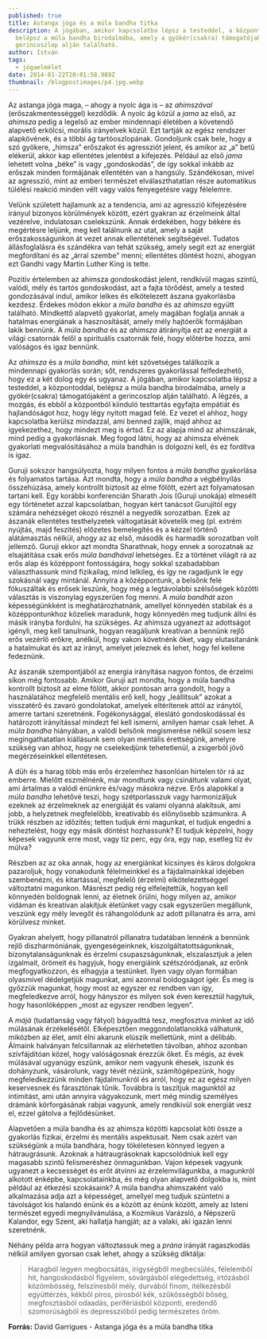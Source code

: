 ```yaml
---
published: true
title: Astanga jóga és a múla bandha titka
description: A jógában, amikor kapcsolatba lépsz a testeddel, a központoddal,
  belépsz a múla bandha birodalmába, amely a gyökér(csakra) támogatójaként a
  gerincoszlop alján található.
author: István
tags:
  - jógaelmélet
date: 2014-01-22T20:01:58.989Z
thumbnail: /blogpostimages/p4.jpg.webp
---
```

Az astanga jóga maga, – ahogy a nyolc ága is – az *ahimszával* (erőszakmentességgel) kezdődik. A nyolc ág közül a *jama* az első, az *ahimsza* pedig a legelső az ember mindennapi életében a követendő alapvető erkölcsi, morális irányelvek közül. Ezt tartják az egész rendszer alapkövének, és a többi ág tartóoszlopának. Gondoljunk csak bele, hogy a szó gyökere, „himsza” erőszakot és agressziót jelent, és amikor az „a” betű elékerül, akkor kap ellentétes jelentést a kifejezés. Például az első *jama* lehetett volna „béke” is vagy „gondoskodás”, de így sokkal inkább az erőszak minden formájának ellentétén van a hangsúly. Szándékosan, mivel az agresszió, mint az emberi természet elválaszthatatlan része automatikus túlélési reakció minden vélt vagy valós fenyegetésre vagy félelemre.

Velünk született hajlamunk az a tendencia, ami az agresszió kifejezésére irányul bizonyos körülmények között, ezért gyakran az érzelmeink által vezérelve, indulatosan cselekszünk. Annak érdekében, hogy békére és megértésre leljünk, meg kell találnunk az utat, amely a saját erőszakosságunkon át vezet annak ellentétének segítségével. Tudatos állásfoglalásra és szándékra van tehát szükség, amely segít ezt az energiát megfordítani és az „árral szembe” menni; ellentétes döntést hozni, ahogyan ezt Gandhi vagy Martin Luther King is tette.

Pozitív értelemben az ahimsza gondoskodást jelent, rendkívül magas szintű, valódi, mély és tartós gondoskodást, azt a fajta törődést, amely a tested gondozásával indul, amikor lelkes és elkötelezett ászana gyakorlásba kezdesz. Érdekes módon ekkor a *múla bandha* és az *ahimsza* együtt található. Mindkettő alapvető gyakorlat, amely magában foglalja annak a hatalmas energiának a hasznosítását, amely mély hajtóerők formájában lakik bennünk. A *múla bandha* és az *ahimsza* átirányítja ezt az energiát a világi csatornák felől a spirituális csatornák felé, hogy előtérbe hozza, ami valóságos és igaz bennünk.

Az *ahimsza* és a *múla bandha*, mint két szövetséges találkozik a mindennapi gyakorlás során; sőt, rendszeres gyakorlással felfedezhető, hogy ez a két dolog egy és ugyanaz. A jógában, amikor kapcsolatba lépsz a testeddel, a központoddal, belépsz a múla bandha birodalmába, amely a gyökér(csakra) támogatójaként a gerincoszlop alján található. A légzés, a mozgás, és ebből a központból kiinduló testtartás egyfajta empátiát és hajlandóságot hoz, hogy légy nyitott magad felé. Ez vezet el ahhoz, hogy kapcsolatba kerülsz mindazzal, ami benned zajlik, majd ahhoz az igyekezethez, hogy mindezt meg is értsd. Ez az alapja mind az ahimszának, mind pedig a gyakorlásnak. Meg fogod látni, hogy az ahimsza elvének gyakorlati megvalósításához a múla bandhán is dolgozni kell, és ez fordítva is igaz.

Guruji sokszor hangsúlyozta, hogy milyen fontos a *múla bandha* gyakorlása és folyamatos tartása. Azt mondta, hogy a *múla bandha* a végbélnyílás összehúzása, amely kontrollt biztosít az elme fölött, ezért azt folyamatosan tartani kell. Egy korábbi konferencián Sharath Jois (Guruji unokája) elmesélt egy történetet azzal kapcsolatban, hogyan kért tanácsot Gurujitól egy számára nehézséget okozó résznél a negyedik sorozatban. Ezek az ászanák ellentétes testhelyzetek váltogatását követelik meg (pl. extrém nyújtás, majd feszítés) előzetes bemelegítés és a kézzel történő alátámasztás nélkül, ahogy az az első, második és harmadik sorozatban volt jellemző. Guruji ekkor azt mondta Sharathnak, hogy ennek a sorozatnak az elsajátítása csak erős *múla bandhával* lehetséges. Ez a történet világít rá az erős alap és középpont fontosságára, hogy sokkal szabadabban választhassunk mind fizikailag, mind lelkileg, és így ne ragadjunk le egy szokásnál vagy mintánál. Annyira a középpontunk, a belsőnk felé fókuszáltak és erősek leszünk, hogy még a legtávolabbi szélsőségek közötti választás is viszonylag egyszerűen fog menni. A *múla bandhát* azon képességünkként is meghatározhatnánk, amellyel könnyedén stabilak és a középpontunkhoz közeliek maradunk, hogy könnyedén meg tudjunk állni és másik irányba fordulni, ha szükséges. Az ahimsza ugyanezt az adottságot igényli, meg kell tanulnunk, hogyan reagáljunk kreatívan a bennünk rejlő erős vezérlő erőkre, anélkül, hogy vakon követnénk őket, vagy elutasítanánk a hatalmukat és azt az irányt, amelyet jeleznek és lehet, hogy fel kellene fedeznünk.

Az ászanák szempontjából az energia irányítása nagyon fontos, de érzelmi síkon még fontosabb. Amikor Guruji azt mondta, hogy a múla bandha kontrollt biztosít az elme fölött, akkor pontosan arra gondolt, hogy a használatához megfelelő mentális erő kell, hogy „leállítsuk” azokat a visszatérő és zavaró gondolatokat, amelyek eltérítenek attól az iránytól, amerre tartani szeretnénk. Fogékonysággal, éleslátó gondoskodással és határozott irányítással mindezt fel kell ismerni, amilyen hamar csak lehet. A *múla bandha* hiányában, a valódi belsőnk megismerése nélkül sosem lesz megingathatatlan kiállásunk sem olyan mentális érettségünk, amelyre szükség van ahhoz, hogy ne cselekedjünk tehetetlenül, a zsigerből jövő megérzéseinkkel ellentétesen.

A düh és a harag  több más erős érzelemhez hasonlóan hirtelen tör rá az emberre. Mielőtt eszmélnénk, már mondtunk vagy csináltunk valami olyat, ami ártalmas a valódi énünkre és/vagy másokra nézve. Erős alapokkal a *múla bandha* lehetővé teszi, hogy szétporlasszuk vagy harmonizáljuk ezeknek az érzelmeknek az energiáját és valami olyanná alakítsuk, ami jobb, a helyzetnek megfelelőbb, kreatívabb és előnyösebb számunkra. A trükk részben az időzítés; tetten tudjuk érni magunkat, el tudjuk engedni a neheztelést, hogy egy másik döntést hozhassunk? El tudjuk képzelni, hogy képesek vagyunk erre most, vagy tíz perc, egy óra, egy nap, esetleg tíz év múlva?

Részben az az oka annak, hogy az energiánkat kicsinyes és káros dolgokra pazaroljuk, hogy vonakodunk félelmeinkkel és a fájdalmainkkal idejében szembenézni, és kitartással, megfelelő (érzelmi) elkötelezettséggel változtatni magunkon. Másrészt pedig rég elfelejtettük, hogyan kell könnyedén boldognak lenni, az életnek örülni, hogy milyen az, amikor vidáman és kreatívan alakítjuk életünket vagy csak egyszerűen megállunk, veszünk egy mély levegőt és ráhangolódunk az adott pillanatra és arra, ami körülvesz minket.

Gyakran ahelyett, hogy pillanatról pillanatra tudatában lennénk a bennünk rejlő diszharmóniának, gyengeségeinknek, kiszolgáltatottságunknak, bizonytalanságunknak és érzelmi csupaszságunknak, elszalasztjuk a jelen izgalmait, örömeit és hagyjuk, hogy energiáink szétszóródjanak, az erőnk megfogyatkozzon, és elhagyja a testünket. Ilyen vagy olyan formában olyasmivel dédelgetjük magunkat, ami azonnal boldogságot ígér. És meg is győzzük magunkat, hogy most az egyszer ez rendben van így, megfeledkezve arról, hogy hányszor és milyen sok éven keresztül hagytuk, hogy hasonlóképpen „most az egyszer rendben legyen”.

A *májá* (tudatlanság vagy fátyol) bágyadttá tesz, megfosztva minket az idő múlásának érzékelésétől. Elképesztően meggondolatlanokká válhatunk, miközben az élet, amit élni akarunk elúszik mellettünk, mint a délibáb. Álmaink halványan felcsillannak az elérhetetlen távolban, ahhoz azonban szívfájdítóan közel, hogy valóságosnak érezzük őket. És mégis, az évek múlásával ugyanúgy eszünk, amikor nem vagyunk éhesek, iszunk és dohányzunk, vásárolunk, vagy tévét nézünk, számítógépezünk, hogy megfeledkezzünk minden fájdalmunkról és arról, hogy ez az egész milyen keservesnek és fárasztónak tűnik. Továbbra is taszítjuk magunktól az intimitást, ami után annyira vágyakozunk, mert még mindig személyes drámánk körforgásának rabjai vagyunk, amely rendkívül sok energiát vesz el, ezzel gátolva a fejlődésünket.

Alapvetően a múla bandha és az ahimsza közötti kapcsolat köti össze a gyakorlás fizikai, érzelmi és mentális aspektusait. Nem csak azért van szükségünk a múla bandhára, hogy tökéletesen könnyed legyen a hátraugrásunk. Azoknak a hátraugrásoknak kapcsolódniuk kell egy magasabb szintű felismeréshez önmagunkban. Vajon képesek vagyunk ugyanezt a kecsességet és erőt átvinni az érzelemvilágunkba, a magunkról alkotott énképbe, kapcsolatainkba, és még olyan alapvető dolgokba is, mint például az étkezési szokásaink? A múla bandha ahimszaként való alkalmazása adja azt a képességet, amellyel meg tudjuk szüntetni a távolságot kis halandó énünk és a között az énünk között, amely az Isteni természet egyedi megnyilvánulása, a Kozmikus Varázsló, a Népszerű Kalandor, egy Szent, aki hallatja hangját; az a valaki, aki igazán lenni szeretnénk.

Néhány példa arra hogyan változtassuk meg a *prána* irányát ragaszkodás nélkül amilyen gyorsan csak lehet, ahogy a szükség diktálja:
> Haragból legyen megbocsátás, irigységből megbecsülés, félelemből hit, hangoskodásból figyelem, sóvárgásból elégedettség, irtózásból közömbösség, felszínesből mély, durvából finom, ítélkezésből együttérzés, kékből piros, pirosból kék, szűkösségből bőség, megfosztásból odaadás, perifériásból központi, eredendő szomorúságból és depresszióból pedig természetes öröm.

**Forrás:** David Garrigues - Astanga jóga és a múla bandha titka
